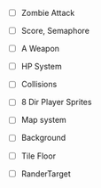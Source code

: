 - [ ] Zombie Attack
- [ ] Score, Semaphore
- [ ] A Weapon
- [ ] HP System
- [ ] Collisions
- [ ] 8 Dir Player Sprites
- [ ] Map system

- [ ] Background
- [ ] Tile Floor
- [ ] RanderTarget
